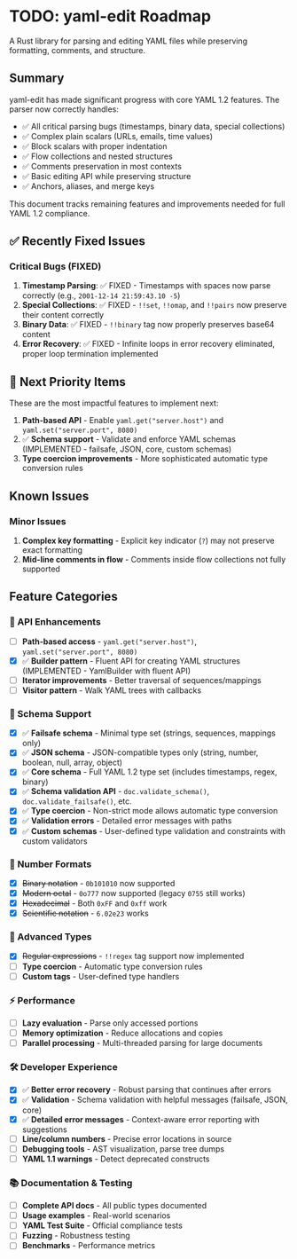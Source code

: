 # TODO: yaml-edit Roadmap

A Rust library for parsing and editing YAML files while preserving formatting, comments, and structure.

## Summary

yaml-edit has made significant progress with core YAML 1.2 features. The parser now correctly handles:
- ✅ All critical parsing bugs (timestamps, binary data, special collections)
- ✅ Complex plain scalars (URLs, emails, time values)
- ✅ Block scalars with proper indentation
- ✅ Flow collections and nested structures
- ✅ Comments preservation in most contexts
- ✅ Basic editing API while preserving structure
- ✅ Anchors, aliases, and merge keys

This document tracks remaining features and improvements needed for full YAML 1.2 compliance.

## ✅ Recently Fixed Issues

### Critical Bugs (FIXED)
1. **Timestamp Parsing**: ✅ FIXED - Timestamps with spaces now parse correctly (e.g., `2001-12-14 21:59:43.10 -5`)
2. **Special Collections**: ✅ FIXED - `!!set`, `!!omap`, and `!!pairs` now preserve their content correctly
3. **Binary Data**: ✅ FIXED - `!!binary` tag now properly preserves base64 content
4. **Error Recovery**: ✅ FIXED - Infinite loops in error recovery eliminated, proper loop termination implemented

## 🎯 Next Priority Items

These are the most impactful features to implement next:

1. **Path-based API** - Enable `yaml.get("server.host")` and `yaml.set("server.port", 8080)`
2. ✅ **Schema support** - Validate and enforce YAML schemas (IMPLEMENTED - failsafe, JSON, core, custom schemas)
3. **Type coercion improvements** - More sophisticated automatic type conversion rules

## Known Issues

### Minor Issues
1. **Complex key formatting** - Explicit key indicator (`?`) may not preserve exact formatting
2. **Mid-line comments in flow** - Comments inside flow collections not fully supported

## Feature Categories

### 🔧 API Enhancements
- [ ] **Path-based access** - `yaml.get("server.host")`, `yaml.set("server.port", 8080)`
- [x] ✅ **Builder pattern** - Fluent API for creating YAML structures (IMPLEMENTED - YamlBuilder with fluent API)
- [ ] **Iterator improvements** - Better traversal of sequences/mappings
- [ ] **Visitor pattern** - Walk YAML trees with callbacks

### 📐 Schema Support
- [x] ✅ **Failsafe schema** - Minimal type set (strings, sequences, mappings only)
- [x] ✅ **JSON schema** - JSON-compatible types only (string, number, boolean, null, array, object)  
- [x] ✅ **Core schema** - Full YAML 1.2 type set (includes timestamps, regex, binary)
- [x] ✅ **Schema validation API** - `doc.validate_schema()`, `doc.validate_failsafe()`, etc.
- [x] ✅ **Type coercion** - Non-strict mode allows automatic type conversion
- [x] ✅ **Validation errors** - Detailed error messages with paths
- [x] ✅ **Custom schemas** - User-defined type validation and constraints with custom validators

### 🔢 Number Formats
- [x] ~~Binary notation~~ - `0b101010` now supported
- [x] ~~Modern octal~~ - `0o777` now supported (legacy `0755` still works)
- [x] ~~Hexadecimal~~ - Both `0xFF` and `0xff` work
- [x] ~~Scientific notation~~ - `6.02e23` works

### 🎯 Advanced Types
- [x] ~~Regular expressions~~ - `!!regex` tag support now implemented
- [ ] **Type coercion** - Automatic type conversion rules
- [ ] **Custom tags** - User-defined type handlers

### ⚡ Performance
- [ ] **Lazy evaluation** - Parse only accessed portions
- [ ] **Memory optimization** - Reduce allocations and copies
- [ ] **Parallel processing** - Multi-threaded parsing for large documents

### 🛠️ Developer Experience
- [x] ✅ **Better error recovery** - Robust parsing that continues after errors
- [x] ✅ **Validation** - Schema validation with helpful messages (failsafe, JSON, core)
- [x] ✅ **Detailed error messages** - Context-aware error reporting with suggestions
- [ ] **Line/column numbers** - Precise error locations in source
- [ ] **Debugging tools** - AST visualization, parse tree dumps  
- [ ] **YAML 1.1 warnings** - Detect deprecated constructs

### 📚 Documentation & Testing
- [ ] **Complete API docs** - All public types documented
- [ ] **Usage examples** - Real-world scenarios
- [ ] **YAML Test Suite** - Official compliance tests
- [ ] **Fuzzing** - Robustness testing
- [ ] **Benchmarks** - Performance metrics